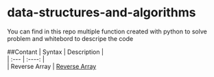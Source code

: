 # data-structures-and-algorithms
You can find in this repo multiple function created  with python to solve problem and whitebord to descripe the code

##Contant
| Syntax      | Description |    
| :---        |    :----:   |          
| Reverse Array      | [Reverse Array](./python/reverse/reverse.md)